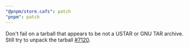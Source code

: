 ```yaml
---
"@pnpm/store.cafs": patch
"pnpm": patch
---
```


Don't fail on a tarball that appears to be not a USTAR or GNU TAR archive. Still try to unpack the tarball [#7120](https://github.com/pnpm/pnpm/issues/7120).
